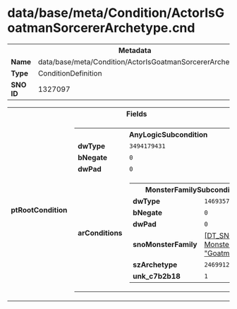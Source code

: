 <h1>data/base/meta/Condition/ActorIsGoatmanSorcererArchetype.cnd</h1><table><tr><th colspan="100%">Metadata</th></tr><tr><td><b>Name</b></td><td>data/base/meta/Condition/ActorIsGoatmanSorcererArchetype.cnd</td></tr><tr><td><b>Type</b></td><td>ConditionDefinition</td></tr><tr><td><b>SNO ID</b></td><td>1327097</td></tr></table>

<table><tr><th colspan="100%">Fields</th></tr><tr><td><b>ptRootCondition</b></td><td><table><tr><th colspan="100%">AnyLogicSubcondition</th></tr><tr><td><b>dwType</b></td><td><code>3494179431</code></td></tr><tr><td><b>bNegate</b></td><td><code>0</code></td></tr><tr><td><b>dwPad</b></td><td><code>0</code></td></tr><tr><td><b>arConditions</b></td><td><table><tr><th colspan="100%">MonsterFamilySubcondition</th></tr><tr><td><b>dwType</b></td><td><code>1469357787</code></td></tr><tr><td><b>bNegate</b></td><td><code>0</code></td></tr><tr><td><b>dwPad</b></td><td><code>0</code></td></tr><tr><td><b>snoMonsterFamily</b></td><td><a href="..\MonsterFamily\Goatman.mfm">[DT_SNO] MonsterFamily: "Goatman"</a></td></tr><tr><td><b>szArchetype</b></td><td><code>2469912325</code></td></tr><tr><td><b>unk_c7b2b18</b></td><td><code>1</code></td></tr></table>


</td></tr></table>


</td></tr></table>


